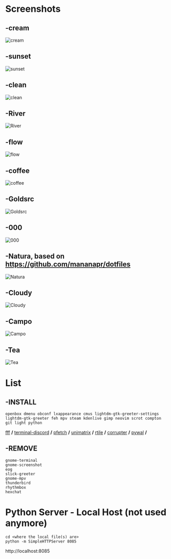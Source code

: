 # Screenshots
## -cream
![cream](https://i.imgur.com/MyDAQxZ.png)
## -sunset
![sunset](https://i.imgur.com/gpFZ0bR.png)
## -clean
![clean](https://i.imgur.com/nG9FKGX.png)
## -River
![River](https://i.imgur.com/d6Z1DBe.png)
## -flow
![flow](https://i.imgur.com/ls5iFJP.png)
## -coffee
![coffee](https://i.imgur.com/yoFvjXD.png)
## -Goldsrc
![Goldsrc](https://i.imgur.com/A50O5KM.png)
## -000
![000](https://i.imgur.com/3bVTUhk.png)
## -Natura, based on https://github.com/mananapr/dotfiles
![Natura](https://i.imgur.com/dQvqtui.png)
## -Cloudy
![Cloudy](https://i.imgur.com/MjRD1Sh.jpg)
## -Campo
![Campo](https://i.imgur.com/RUiyAIt.jpg)
## -Tea
![Tea](https://i.imgur.com/MQdhVkf.png)

# List

## -INSTALL

`openbox dmenu obconf lxappearance cmus lightdm-gtk-greeter-settings lightdm-gtk-greeter feh mpv steam kdenlive gimp neovim scrot compton git light python`

[fff](https://github.com/dylanaraps/fff) **/**
[terminal-discord](https://github.com/xynxynxyn/terminal-discord) **/**
[pfetch](https://github.com/dylanaraps/pfetch) **/**
[unimatrix](https://github.com/will8211/unimatrix) **/**
[rtile](https://github.com/xhsdf/rtile) **/**
[corrupter](https://github.com/r00tman/corrupter) **/**
[pywal](https://github.com/dylanaraps/pywal) **/**

## -REMOVE

```
gnome-terminal
gnome-screenshot
eog
slick-greeter
gnome-mpv
thunderbird
rhythmbox
hexchat
```

# Python Server - Local Host (not used anymore)
```
cd <where the local file(s) are>
python -m SimpleHTTPServer 8085
```
http://localhost:8085
